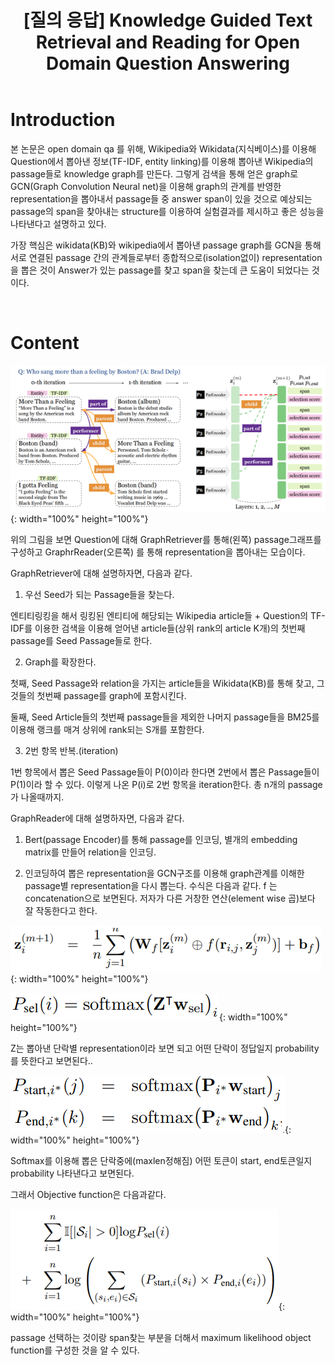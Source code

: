 ﻿---
title:  "[질의 응답] Knowledge Guided Text Retrieval and Reading for Open Domain Question Answering"
excerpt: "Knowledge Guided Text Retrieval and Reading for Open Domain Question Answering  논문 소개"
toc: true
toc_sticky: true
header:
  teaser: /assets/images/logo.jpg

categories:
  - Question Answering
tags:
  - Question Answering
  - Open domain Question Answering
  - Knowledge graph
  - Knowledge base
  - Wikipeda, Wikidata
last_modified_at: 2021-02-21T08:06:00-05:00
---
# Introduction

본 논문은 open domain qa 를 위해, Wikipedia와 Wikidata(지식베이스)를 이용해 Question에서 뽑아낸 정보(TF-IDF, entity linking)를 이용해 뽑아낸 Wikipedia의 passage들로 knowledge graph를 만든다. 그렇게 검색을 통해 얻은 graph로 GCN(Graph Convolution Neural net)을 이용해 graph의 관계를 반영한 representation을 뽑아내서 passage들 중 answer span이 있을 것으로 예상되는 passage의 span을 찾아내는  structure를 이용하여 실험결과를 제시하고 좋은 성능을 나타낸다고 설명하고 있다.

가장 핵심은 wikidata(KB)와 wikipedia에서 뽑아낸 passage graph를 GCN을 통해 서로 연결된 passage 간의 관계들로부터 종합적으로(isolation없이) representation을 뽑은 것이 Answer가 있는 passage를 찾고 span을 찾는데 큰 도움이 되었다는 것이다.


<br>


# Content

![png](/images/q1i1.PNG "그림1"){: width="100%" height="100%"}  

위의 그림을 보면 Question에 대해 GraphRetriever를 통해(왼쪽) passage그래프를 구성하고 GraphrReader(오른쪽) 를 통해 representation을 뽑아내는 모습이다.

GraphRetriever에 대해 설명하자면, 다음과 같다.

1.	우선 Seed가 되는 Passage들을 찾는다.

엔티티링킹을 해서 링킹된 엔티티에 해당되는 Wikipedia article들 + Question의 TF-IDF를 이용한 검색을 이용해 얻어낸 article들(상위 rank의 article K개)의 첫번째 passage를 Seed Passage들로 한다.

2.	Graph를 확장한다.

첫째, Seed Passage와 relation을 가지는 article들을 Wikidata(KB)를 통해 찾고, 그것들의 첫번째 passage를 graph에 포함시킨다.

둘째, Seed Article들의 첫번째 passage들을 제외한 나머지 passage들을 BM25를 이용해 랭크를 매겨 상위에 rank되는 S개를 포함한다.

3.	2번 항목 반복.(iteration)

1번 항목에서 뽑은 Seed Passage들이 P(0)이라 한다면 2번에서 뽑은 Passage들이 P(1)이라 할 수 있다. 이렇게 나온 P(i)로 2번 항목을 iteration한다. 총 n개의 passage가 나올때까지.

GraphReader에 대해 설명하자면, 다음과 같다.

1.	Bert(passage Encoder)를 통해 passage를 인코딩, 별개의 embedding matrix를 만들어 relation을 인코딩.

2.	인코딩하여 뽑은 representation을 GCN구조를 이용해 graph관계를 이해한 passage별 representation을 다시 뽑는다. 수식은 다음과 같다.  f 는 concatenation으로 보면된다. 저자가 다른 거창한 연산(element wise 곱)보다 잘 작동한다고 한다.

![png](/images/q1i2.PNG "그림1"){: width="100%" height="100%"}  

![png](/images/q1i3.PNG "그림1"){: width="100%" height="100%"}  

Z는 뽑아낸 단락별 representation이라 보면 되고 어떤 단락이 정답일지 probability를 뜻한다고 보면된다..

![png](/images/q1i4.PNG "그림1"){: width="100%" height="100%"}  

Softmax를 이용해 뽑은 단락중에(maxlen정해짐) 어떤 토큰이 start, end토큰일지 probability 나타낸다고 보면된다.

그래서 Objective function은 다음과같다.

![png](/images/q1i5.PNG "그림1"){: width="100%" height="100%"}  

passage 선택하는 것이랑 span찾는 부분을 더해서 maximum likelihood object function를 구성한 것을 알 수 있다.


